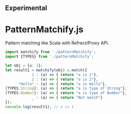 Experimental
---

# PatternMatchify.js

Pattern matching like Scala with Refrect/Proxy API.

```javascript
import matchify from './patternMatchify';
import {TYPES} from './patternMatchify';

let obj = {a: 1};
let result1 = matchify(obj).a.match({
            1 : (a) => { return "a is 1"},
            2 : (a) => { return "a is 2"},
      "Hello" : (a) => { return "a is Hello"},
[TYPES.String]: (a) => { return "a is type of String"},
[TYPES.Number]: (a) => { return "a is type of Number"},
            _ : (a) => { return "Not match"}
});
console.log(result1); // a is 1
```
